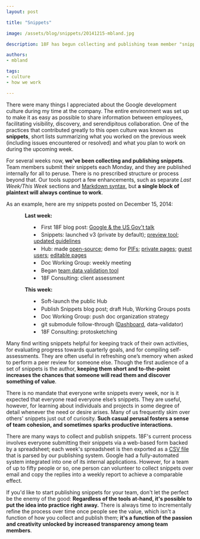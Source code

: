 ```yaml
---
layout: post

title: "Snippets"

image: /assets/blog/snippets/20141215-mbland.jpg

description: 18F has begun collecting and publishing team member "snippets," short lists summarizing what you worked on the previous week and what you plan to work on during the upcoming week. Team members submit their snippets each Monday, and they are published internally for all to peruse. Snippets foster transparency and team cohesion, spark productive interactions, and can be cultivated right away using tools already at-hand.

authors:
- mbland

tags:
- culture
- how we work

---
```

There were many things I appreciated about the Google development culture during my time at the company. The entire environment was set up to make it as easy as possible to share information between employees, facilitating visibility, discovery, and serendipitous collaboration. One of the practices that contributed greatly to this open culture was known as **snippets**, short lists summarizing what you worked on the previous week (including issues encountered or resolved) and what you plan to work on during the upcoming week.

<!-- more -->

For several weeks now, **we've been collecting and publishing snippets**. Team members submit their snippets each Monday, and they are published internally for all to peruse. There is no prescribed structure or process beyond that. Our tools support a few enhancements, such as separate _Last Week/This Week_ sections and [Markdown syntax](https://daringfireball.net/projects/markdown/syntax), but **a single block of plaintext will always continue to work**.

As an example, here are my snippets posted on December 15, 2014:

<style>div.snippet{padding-left: 50px;}div.snippet ul{list-style:disc inside none;margin:0 0 1em 0;}div.snippet li{padding:0;margin: 0 0 0.25em 0;}</style>
  <div class="snippet">

**Last week:**

- First 18F blog post:
  [Google & the US Gov't talk](https://18f.gsa.gov/2014/12/11/large-scale-development-culture-change/)
- Snippets: launched v3 (private by default);
  [preview tool](https://github.com/mbland/mbland-18f-utils/blob/master/snippets/snippet-preview.rb);
  [updated guidelines](https://github.com/18F/hub/blob/master/pages/snippets/guidelines.md)
- Hub: made [open-source](https://github.com/18F/hub);
  demo for [PIFs](https://18f.gsa.gov/pif/);
  [private pages](https://github.com/18F/hub/pull/1);
  [guest users](https://github.com/18F/hub/pull/3);
  [editable pages](https://github.com/18F/hub/pull/4)
- Doc Working Group: weekly meeting
- Began [team data validation tool](https://github.com/18F/data-validator)
- 18F Consulting: client assessment

**This week:**

- Soft-launch the public Hub
- Publish Snippets blog post; draft Hub, Working Groups posts
- Doc Working Group: push doc organization strategy
- git submodule follow-through
  ([Dashboard](https://github.com/18F/dashboard/pull/169), data-validator)
- 18F Consulting: protosketching
  </div>

Many find writing snippets helpful for keeping track of their own activities, for evaluating progress towards quarterly goals, and for compiling self-assessments. They are often useful in refreshing one’s memory when asked to perform a peer review for someone else. Though the first audience of a set of snippets is the author, **keeping them short and to-the-point increases the chances that someone will read them and discover something of value**.

There is no mandate that everyone write snippets every week, nor is it expected that everyone read everyone else’s snippets. They are useful, however, for learning about individuals and projects in some degree of detail whenever the need or desire arises. Many of us frequently skim over others' snippets just out of curiosity. **Such casual perusal fosters a sense of team cohesion, and sometimes sparks productive interactions.**

There are many ways to collect and publish snippets. 18F's current process involves everyone submitting their snippets via a web-based form backed by a spreadsheet; each week's spreadsheet is then exported as a [CSV file](https://en.wikipedia.org/wiki/Comma-separated_values) that is parsed by our publishing system. Google had a fully-automated system integrated into one of its internal applications. However, for a team of up to fifty people or so, one person can volunteer to collect snippets over email and copy the replies into a weekly report to achieve a comparable effect.

If you'd like to start publishing snippets for your team, don't let the perfect be the enemy of the good: **Regardless of the tools at-hand, it's possible to put the idea into practice right away.** There is always time to incrementally refine the process over time once people see the value, which isn't a function of how you collect and publish them; **it's a function of the passion and creativity unlocked by increased transparency among team members**.
